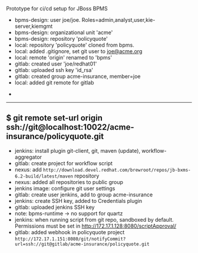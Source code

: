 Prototype for ci/cd setup for JBoss BPMS

* bpms-design: user joe/joe. Roles=admin,analyst,user,kie-server,kiemgmt
* bpms-design: organizational unit 'acme'
* bpms-design: repository 'policyquote'
* local: repository 'policyquote' cloned from bpms.
* local: added .gitignore, set git user to joe@acme.org
* local: remote 'origin' renamed to 'bpms'
* gitlab: created user 'joe/redhat01'
* gitlab: uploaded ssh key 'id_rsa'
* gitlab: created group acme-insurance, member=joe
* local: added git remote for gitlab
+
----
$ git remote set-url origin ssh://git@localhost:10022/acme-insurance/policyquote.git
----
* jenkins: install plugin git-client, git, maven (update), workflow-aggregator
* gitlab: create project for workflow script
* nexus: add `http://download.devel.redhat.com/brewroot/repos/jb-bxms-6.2-build/latest/maven` repository
* nexus: added all repositories to public group
* jenkins image: configure git user settings
* gitlab: create user jenkins, add to group acme-insurance
* jenkins: create SSH key, added to Credentials plugin
* gitlab: uploaded jenkins SSH key
* note: bpms-runtime -> no support for quartz
* jenkins: when running script from git repo, sandboxed by default. Permissions must be set in http://172.17.1.128:8080/scriptApproval/
* gitlab: added webhook in policyquote project `http://172.17.1.151:8080/git/notifyCommit?url=ssh://git@gitlab/acme-insurance/policyquote.git`
